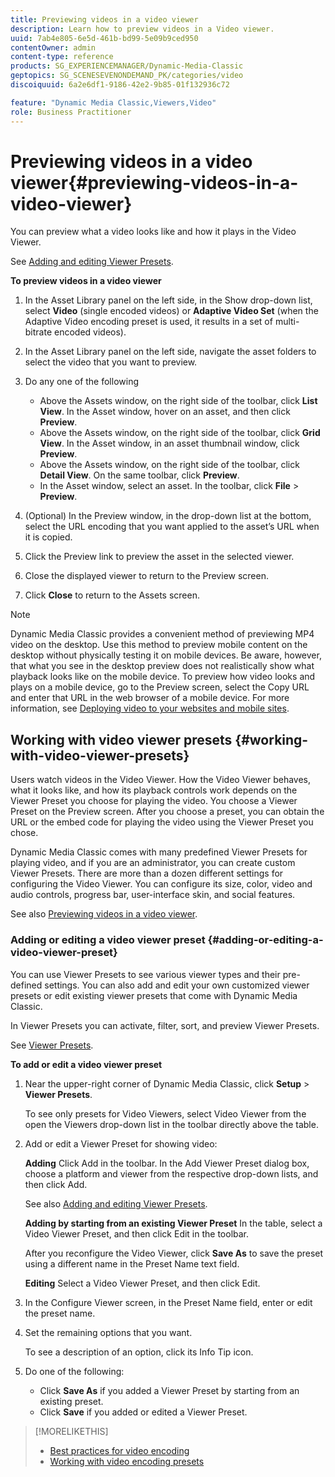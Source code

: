 ```yaml
---
title: Previewing videos in a video viewer
description: Learn how to preview videos in a Video viewer.
uuid: 7ab4e805-6e5d-461b-bd99-5e09b9ced950
contentOwner: admin
content-type: reference
products: SG_EXPERIENCEMANAGER/Dynamic-Media-Classic
geptopics: SG_SCENESEVENONDEMAND_PK/categories/video
discoiquuid: 6a2e6df1-9186-42e2-9b85-01f132936c72

feature: "Dynamic Media Classic,Viewers,Video"
role: Business Practitioner
---
```


# Previewing videos in a video viewer{#previewing-videos-in-a-video-viewer}

You can preview what a video looks like and how it plays in the Video Viewer.

See [Adding and editing Viewer Presets](application-setup.md#adding_and_editing_viewer_presets).

**To preview videos in a video viewer**

1. In the Asset Library panel on the left side, in the Show drop-down list, select **Video** (single encoded videos) or **Adaptive Video Set** (when the Adaptive Video encoding preset is used, it results in a set of multi-bitrate encoded videos).
1. In the Asset Library panel on the left side, navigate the asset folders to select the video that you want to preview.
1. Do any one of the following

    * Above the Assets window, on the right side of the toolbar, click **List View**. In the Asset window, hover on an asset, and then click **Preview**.
    * Above the Assets window, on the right side of the toolbar, click **Grid View**. In the Asset window, in an asset thumbnail window, click **Preview**.
    * Above the Assets window, on the right side of the toolbar, click **Detail View**. On the same toolbar, click **Preview**.
    * In the Asset window, select an asset. In the toolbar, click **File** > **Preview**.

1. (Optional) In the Preview window, in the drop-down list at the bottom, select the URL encoding that you want applied to the asset’s URL when it is copied.
1. Click the Preview link to preview the asset in the selected viewer.
1. Close the displayed viewer to return to the Preview screen.
1. Click **Close** to return to the Assets screen.

>[!NOTE]
>
>Dynamic Media Classic provides a convenient method of previewing MP4 video on the desktop. Use this method to preview mobile content on the desktop without physically testing it on mobile devices. Be aware, however, that what you see in the desktop preview does not realistically show what playback looks like on the mobile device. To preview how video looks and plays on a mobile device, go to the Preview screen, select the Copy URL and enter that URL in the web browser of a mobile device. For more information, see [Deploying video to your websites and mobile sites](deploying-video-websites-mobile-sites.md#deploying_video_to_your_websites_and_mobile_sites).

## Working with video viewer presets {#working-with-video-viewer-presets}

Users watch videos in the Video Viewer. How the Video Viewer behaves, what it looks like, and how its playback controls work depends on the Viewer Preset you choose for playing the video. You choose a Viewer Preset on the Preview screen. After you choose a preset, you can obtain the URL or the embed code for playing the video using the Viewer Preset you chose.

Dynamic Media Classic comes with many predefined Viewer Presets for playing video, and if you are an administrator, you can create custom Viewer Presets. There are more than a dozen different settings for configuring the Video Viewer. You can configure its size, color, video and audio controls, progress bar, user-interface skin, and social features.

See also [Previewing videos in a video viewer](previewing-videos-video-viewer.md#previewing_videos_in_a_video_viewer).

### Adding or editing a video viewer preset {#adding-or-editing-a-video-viewer-preset}

You can use Viewer Presets to see various viewer types and their pre-defined settings. You can also add and edit your own customized viewer presets or edit existing viewer presets that come with Dynamic Media Classic.

In Viewer Presets you can activate, filter, sort, and preview Viewer Presets.

See [Viewer Presets](application-setup.md#viewer_presets).

**To add or edit a video viewer preset**

1. Near the upper-right corner of Dynamic Media Classic, click **Setup** > **Viewer Presets**.

   To see only presets for Video Viewers, select Video Viewer from the open the Viewers drop-down list in the toolbar directly above the table.

1. Add or edit a Viewer Preset for showing video:

   **Adding** Click Add in the toolbar. In the Add Viewer Preset dialog box, choose a platform and viewer from the respective drop-down lists, and then click Add.

   See also [Adding and editing Viewer Presets](application-setup.md#adding_and_editing_viewer_presets).

   **Adding by starting from an existing Viewer Preset** In the table, select a Video Viewer Preset, and then click Edit in the toolbar.

   After you reconfigure the Video Viewer, click **Save As** to save the preset using a different name in the Preset Name text field.

   **Editing** Select a Video Viewer Preset, and then click Edit.

1. In the Configure Viewer screen, in the Preset Name field, enter or edit the preset name.
1. Set the remaining options that you want.

   To see a description of an option, click its Info Tip icon.

1. Do one of the following:

    * Click **Save As** if you added a Viewer Preset by starting from an existing preset. 
    * Click **Save** if you added or edited a Viewer Preset.

>[!MORELIKETHIS]
>
>* [Best practices for video encoding](uploading-encoding-videos.md#best_practices_for_video_encoding)
>* [Working with video encoding presets](uploading-encoding-videos.md#working_with_video_encoding_presets)
